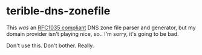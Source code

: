 terible-dns-zonefile
============
This *was* an [RFC1035 compliant](http://www.ietf.org/rfc/rfc1035.txt) DNS zone file
parser and generator, but my domain provider isn't playing nice, so.. I'm sorry, it's going to be bad. 

Don't use this. Don't bother. Really.
